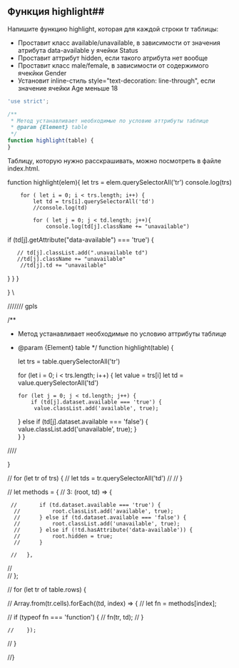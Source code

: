 ## Функция highlight##

Напишите функцию highlight, которая для каждой строки tr таблицы:
- Проставит класс available/unavailable, в зависимости от значения атрибута data-available у ячейки Status
- Проставит аттрибут hidden, если такого атрибута нет вообще
- Проставит класс male/female, в зависимости от содержимого ячекйки Gender
- Установит inline-стиль style="text-decoration: line-through", если значение ячейки Age меньше 18

```javascript
'use strict';

/**
 * Метод устанавливает необходимые по условию аттрибуты таблице
 * @param {Element} table
 */
function highlight(table) {
}
```

Таблицу, которую нужно расскрашивать, можно посмотреть в файле index.html.






function highlight(elem){
        let trs = elem.querySelectorAll('tr')
console.log(trs)





        for ( let i = 0; i < trs.length; i++) {
            let td = trs[i].querySelectorAll('td')
            //console.log(td)
               
            for ( let j = 0; j < td.length; j++){
                console.log(td[j].className += "unavailable")
if (td[j].getAttribute("data-available") === 'true') {
    
       // td[j].classList.add(".unavailable td")
       //td[j].className += "unavailable" 
        //td[j].td += "unavailable"

        
} 
            }
        }
 
}
\


/////// gpls






/**
 * Метод устанавливает необходимые по условию аттрибуты таблице
 * @param {Element} table
 */
function highlight(table) {
   
    let trs = table.querySelectorAll('tr')
    
    for (let i = 0; i < trs.length; i++) {
       let value = trs[i]
       let td = value.querySelectorAll('td')

       for (let j = 0; j < td.length; j++) {
           if (td[j].dataset.available === 'true') {
            value.classList.add('available', true);
    }   else if (td[j].dataset.available === 'false') {
        value.classList.add('unavailable', true);
       }       
    }
}

////



}
    
  //  for (let tr of trs) {
  //     let tds = tr.querySelectorAll('td')
//
  //  }

  //  let methods = {
   //     3: (root, td) => {

     //       if (td.dataset.available === 'true') {
      //          root.classList.add('available', true);
      //      } else if (td.dataset.available === 'false') {
      //          root.classList.add('unavailable', true);
      //      } else if (!td.hasAttribute('data-available')) {
      //          root.hidden = true;
      //      }

     //   },
   //     
   // };

  

//    for (let tr of table.rows) {

   //     Array.from(tr.cells).forEach((td, index) => {
   //         let fn = methods[index];

   //         if (typeof fn === 'function') {
   //             fn(tr, td);
    //        }

    //    });

   // }

//}
